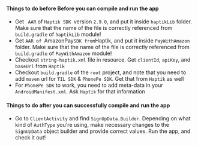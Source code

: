 #### Things to do before Before you can compile and run the app

- Get ` AAR` of `Haptik SDK `version `2.9.0`, and put it inside `haptikLib` folder. Make sure that the name of the file is correctly
referenced from `build.gradle` of `haptikLib` module!
- Get `AAR of `AmazonPay` SDK from `Haptik, and put it inside `PayWithAmazon` folder. Make sure that the name of the file is correctly
referenced from `build.gradle` of `PayWithAmazon` module!
- Checkout `string-haptik.xml` file in resource. Get `clientId`, `apiKey`, and `baseUrl` from `Haptik`
- Checkout `build.gradle` of the `root` project, and note that you need to add `maven` url for `TIL SDK` & `PhonePe SDK`. Get that from `Haptik` as well
- For `PhonePe SDK` to work, you need to add meta-data in your `AndroidManifest.xml`. Ask `Haptik` for that information

#### Things to do after you can successfully compile and run the app

- Go to `ClientActivity` and find `SignUpData.Builder`. Depending on what kind of `AuthType` you're using, make necessary changes to the `SignUpData` object builder and provide correct values. Run the app, and check it out!

